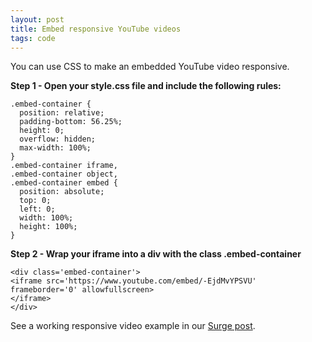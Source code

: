 ```yaml
---
layout: post
title: Embed responsive YouTube videos 
tags: code
---
```


You can use CSS to make an embedded YouTube video responsive.

**Step 1 - Open your style.css file and include the following rules:**

```
.embed-container { 
  position: relative; 
  padding-bottom: 56.25%; 
  height: 0; 
  overflow: hidden; 
  max-width: 100%;
} 
.embed-container iframe, 
.embed-container object, 
.embed-container embed { 
  position: absolute; 
  top: 0; 
  left: 0; 
  width: 100%; 
  height: 100%; 
}
```

**Step 2 - Wrap your iframe into a div with the class .embed-container**

```
<div class='embed-container'>
<iframe src='https://www.youtube.com/embed/-EjdMvYPSVU' frameborder='0' allowfullscreen>
</iframe>
</div>
```

See a working responsive video example in our <a href="/surge">Surge post</a>.